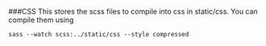 ###CSS
This stores the scss files to compile into css in static/css. You can compile them using

```
sass --watch scss:../static/css --style compressed
```